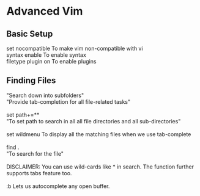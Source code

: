 # Advanced Vim

## Basic Setup
set nocompatible	To make vim non-compatible with vi<br/>
syntax enable		To enable syntax<br/>
filetype plugin on	To enable plugins<br/>

## Finding Files
"Search down into subfolders"<br/>
"Provide tab-completion for all file-related tasks"<br/>
<br/>
set path+=**<br/>
"To set path to search in all all file directories and all sub-directories"<br/>
<br/>
set wildmenu		To display all the matching files when we use tab-complete<br/>
<br/>
find <filename>.<extension><br/>
"To search for the file"<br/>
<br/>
DISCLAIMER: You can use wild-cards like * in search. The function further supports tabs feature too.<br/>
<br/>
:b			Lets us autocomplete any open buffer. <br/>

